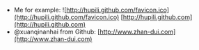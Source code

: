    * Me for example:
   ![http://hupili.github.com/favicon.ico](http://hupili.github.com/favicon.ico)
   [http://hupili.github.com](http://hupili.github.com)
   * @xuanqinanhai from Github:
   [http://www.zhan-dui.com](http://www.zhan-dui.com)

